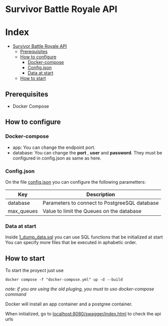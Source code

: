 
# Survivor Battle Royale API

# Index <!-- omit in toc -->

- [Survivor Battle Royale API](#survivor-battle-royale-api)
  - [Prerequisites](#prerequisites)
  - [How to configure](#how-to-configure)
    - [Docker-compose](#docker-compose)
    - [Config.json](#configjson)
    - [Data at start](#data-at-start)
  - [How to start](#how-to-start)

## Prerequisites

- Docker Compose

## How to configure

### Docker-compose

- app: You can change the endpoint port.
- database: You can change the **port** , **user** and **password**. They must be configured in config.json as same as here.

### Config.json

On the file [config.json](app/config.json) you can configure the following parametters:

| Key           | Description        |
| ------        | ---------------    |
| database      |  Parameters to connect to PostgreeSQL database|
| max_queues    | Value to limit the Queues on the database|

### Data at start

Inside [1_dump_data.sql](app/data/postgres/sql/1_dump_data.sql) you can use SQL functions that be initialized at start
You can specify more files that be executed in aphabetic order.

## How to start

To start the proyect just use

`docker compose -f "docker-compose.yml" up -d --build`

*note: if you are using the old pluging, you must to uso docker-compose command*

Docker will install an app container and a postgree container.

When initialized, go to [localhost:8080/swagger/index.html](http://localhost:8080/swagger/index.html) to check the api urls
